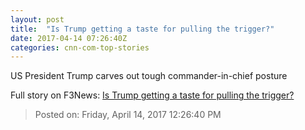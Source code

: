 ```yaml
---
layout: post
title:  "Is Trump getting a taste for pulling the trigger?"
date: 2017-04-14 07:26:40Z
categories: cnn-com-top-stories
---
```


US President Trump carves out tough commander-in-chief posture


Full story on F3News: [Is Trump getting a taste for pulling the trigger?](http://www.f3nws.com/n/EGpVX)

> Posted on: Friday, April 14, 2017 12:26:40 PM
